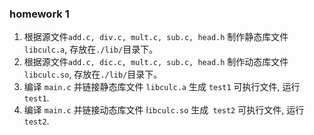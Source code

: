 ### homework 1

1. 根据源文件`add.c, div.c, mult.c, sub.c, head.h` 制作静态库文件`libculc.a`, 存放在`./lib/`目录下。
2. 根据源文件`add.c, dic.c, mult.c, sub.c, head.h` 制作动态库文件`libculc.so`, 存放在`./lib/`目录下。
3. 编译 `main.c` 并链接静态库文件 `libculc.a` 生成 `test1` 可执行文件, 运行`test1`.
4. 编译 `main.c` 并链接动态库文件 l`ibculc.so` 生成` test2` 可执行文件, 运行`test2`.

